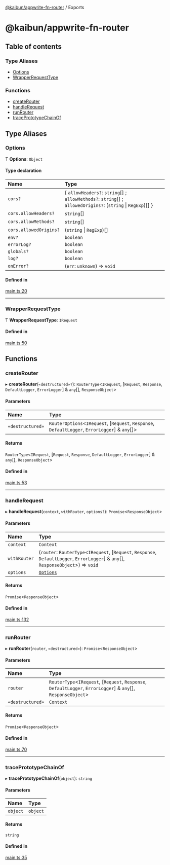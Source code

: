 [@kaibun/appwrite-fn-router](README.md) / Exports

# @kaibun/appwrite-fn-router

## Table of contents

### Type Aliases

- [Options](modules.md#options)
- [WrapperRequestType](modules.md#wrapperrequesttype)

### Functions

- [createRouter](modules.md#createrouter)
- [handleRequest](modules.md#handlerequest)
- [runRouter](modules.md#runrouter)
- [tracePrototypeChainOf](modules.md#traceprototypechainof)

## Type Aliases

### Options

Ƭ **Options**: `Object`

#### Type declaration

| Name | Type |
| :------ | :------ |
| `cors?` | \{ `allowHeaders?`: `string`[] ; `allowMethods?`: `string`[] ; `allowedOrigins?`: (`string` \| `RegExp`)[]  } |
| `cors.allowHeaders?` | `string`[] |
| `cors.allowMethods?` | `string`[] |
| `cors.allowedOrigins?` | (`string` \| `RegExp`)[] |
| `env?` | `boolean` |
| `errorLog?` | `boolean` |
| `globals?` | `boolean` |
| `log?` | `boolean` |
| `onError?` | (`err`: `unknown`) => `void` |

#### Defined in

[main.ts:20](https://github.com/kaibun/appwrite-fn-router/blob/8b464f8f7ad1b05ec409c766c21fbcb06610255d/src/main.ts#L20)

___

### WrapperRequestType

Ƭ **WrapperRequestType**: `IRequest`

#### Defined in

[main.ts:50](https://github.com/kaibun/appwrite-fn-router/blob/8b464f8f7ad1b05ec409c766c21fbcb06610255d/src/main.ts#L50)

## Functions

### createRouter

▸ **createRouter**(`«destructured»?`): `RouterType`\<`IRequest`, [`Request`, `Response`, `DefaultLogger`, `ErrorLogger`] & `any`[], `ResponseObject`\>

#### Parameters

| Name | Type |
| :------ | :------ |
| `«destructured»` | `RouterOptions`\<`IRequest`, [`Request`, `Response`, `DefaultLogger`, `ErrorLogger`] & `any`[]\> |

#### Returns

`RouterType`\<`IRequest`, [`Request`, `Response`, `DefaultLogger`, `ErrorLogger`] & `any`[], `ResponseObject`\>

#### Defined in

[main.ts:53](https://github.com/kaibun/appwrite-fn-router/blob/8b464f8f7ad1b05ec409c766c21fbcb06610255d/src/main.ts#L53)

___

### handleRequest

▸ **handleRequest**(`context`, `withRouter`, `options?`): `Promise`\<`ResponseObject`\>

#### Parameters

| Name | Type |
| :------ | :------ |
| `context` | `Context` |
| `withRouter` | (`router`: `RouterType`\<`IRequest`, [`Request`, `Response`, `DefaultLogger`, `ErrorLogger`] & `any`[], `ResponseObject`\>) => `void` |
| `options` | [`Options`](modules.md#options) |

#### Returns

`Promise`\<`ResponseObject`\>

#### Defined in

[main.ts:132](https://github.com/kaibun/appwrite-fn-router/blob/8b464f8f7ad1b05ec409c766c21fbcb06610255d/src/main.ts#L132)

___

### runRouter

▸ **runRouter**(`router`, `«destructured»`): `Promise`\<`ResponseObject`\>

#### Parameters

| Name | Type |
| :------ | :------ |
| `router` | `RouterType`\<`IRequest`, [`Request`, `Response`, `DefaultLogger`, `ErrorLogger`] & `any`[], `ResponseObject`\> |
| `«destructured»` | `Context` |

#### Returns

`Promise`\<`ResponseObject`\>

#### Defined in

[main.ts:70](https://github.com/kaibun/appwrite-fn-router/blob/8b464f8f7ad1b05ec409c766c21fbcb06610255d/src/main.ts#L70)

___

### tracePrototypeChainOf

▸ **tracePrototypeChainOf**(`object`): `string`

#### Parameters

| Name | Type |
| :------ | :------ |
| `object` | `object` |

#### Returns

`string`

#### Defined in

[main.ts:35](https://github.com/kaibun/appwrite-fn-router/blob/8b464f8f7ad1b05ec409c766c21fbcb06610255d/src/main.ts#L35)
